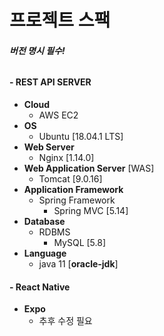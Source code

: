 프로젝트 스팩
========================

###### **버전 명시 필수!**

#### - REST API SERVER

+ **Cloud**
    + AWS EC2
+ **OS**
    + Ubuntu [18.04.1 LTS]
+ **Web Server**
    + Nginx [1.14.0]
+ **Web Application Server** [WAS]
    + Tomcat [9.0.16]
+ **Application Framework**
    + Spring Framework
        + Spring MVC [5.14]
+ **Database**
    + RDBMS
        + MySQL [5.8]
+ **Language**
    + java 11 [**oracle-jdk**]


#### - React Native
+ **Expo**
    + 추후 수정 필요 